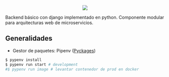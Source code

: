 <center><img src="https://i.imgur.com/vzXnqsm.png"></center>

Backend básico con django implementado en python. Componente modular para arquitecturas web de microservicios. 

## Generalidades
  * Gestor de paquetes: Pipenv ([Pyckages](https://pypi.org/))

```bash
$ pypenv install
$ pypenv run start # development
#$ pypenv run image # levantar contenedor de prod en docker
```
